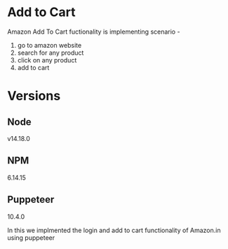 # **Add to Cart**

Amazon Add To Cart fuctionality is implementing
scenario -

1. go to amazon website
2. search for any product
3. click on any product
4. add to cart

# Versions

## Node

v14.18.0

## NPM

6.14.15

## Puppeteer

10.4.0

In this we implmented the login and add to cart functionality of Amazon.in using puppeteer
